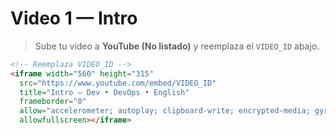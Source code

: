 # Video 1 — Intro

> Sube tu video a **YouTube (No listado)** y reemplaza el `VIDEO_ID` abajo.

```html
<!-- Reemplaza VIDEO_ID -->
<iframe width="560" height="315"
  src="https://www.youtube.com/embed/VIDEO_ID"
  title="Intro — Dev • DevOps • English"
  frameborder="0"
  allow="accelerometer; autoplay; clipboard-write; encrypted-media; gyroscope; picture-in-picture; web-share"
  allowfullscreen></iframe>
```
